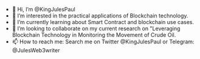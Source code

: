 - 👋 Hi, I’m @KingJulesPaul
- 👀 I’m interested in the practical applications of Blockchain technology.
- 🌱 I’m currently learning about Smart Contract and blockchain use cases.
- 💞️ I’m looking to collaborate on my current research on "Leveraging Blockchain Technology in Monitoring the Movement of Crude Oil.
- 📫 How to reach me: Search me on Twitter @KingJulesPaul or Telegram: @JulesWeb3writer

<!---
KingJulesPaul/KingJulesPaul is a seasoned Content Writer, DeFi Researcher and Marketer✨ special ✨ repository because its `README.md` (this file) appears on your GitHub profile.
You can click the Preview link to take a look at your changes.
--->
